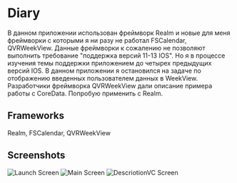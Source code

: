 # Diary
В данном приложении использован фреймворк Realm и новые для меня фреймворки с которыми я ни разу не работал FSCalendar, QVRWeekView. Данные фреймворки к сожалению не позволяют выполнить требование "поддержка версий 11-13 IOS". Но я в процессе изучения темы поддержки приложением до четырех предыдущих версий IOS. В данном приложении я остановился на задаче по отображению введенных пользователем данных в WeekView. Разработчики фреймворка QVRWeekView дали описание примера работы с CoreData. Попробую применить с Realm.

## Frameworks
Realm, FSCalendar, QVRWeekView

## Screenshots

![Launch Screen](https://github.com/Alexander-Sobolev/Diary/blob/main/Diary/Screenshots/Scrieenshot01.png?raw=true)
![Main Screen](https://github.com/Alexander-Sobolev/Diary/blob/main/Diary/Screenshots/Screenshot02.png?raw=true)
![DescriotionVC Screen](https://github.com/Alexander-Sobolev/Diary/blob/main/Diary/Screenshots/Screenshot03.png?raw=true)
